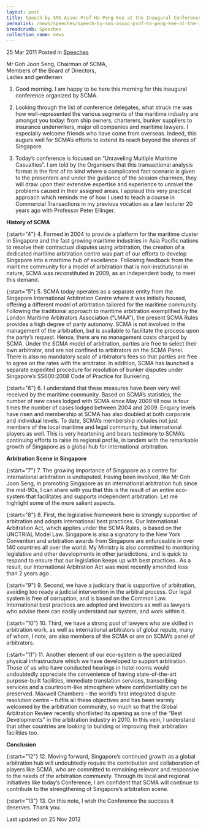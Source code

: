 ```yaml
---
layout: post
title: Speech by SMS Assoc Prof Ho Peng Kee at the Inaugural Conference of the Singapore Chamber of Maritime Arbitration
permalink: /news/speeches/speech-by-sms-assoc-prof-ho-peng-kee-at-the-inaugural-conference-of-the-singapore-chamber-of
breadcrumb: Speeches
collection_name: news
---
```


25 Mar 2011 Posted in [Speeches](/news/speeches)



Mr Goh Joon Seng, Chairman of SCMA,  
Members of the Board of Directors,  
Ladies and gentlemen  


1. Good morning. I am happy to be here this morning for this inaugural conference organized by SCMA.

2. Looking through the list of conference delegates, what struck me was how well-represented the various segments of the maritime industry are amongst you today: from ship owners, charterers, bunker suppliers to insurance underwriters, major oil companies and maritime lawyers. I especially welcome friends who have come from overseas. Indeed, this augurs well for SCMA’s efforts to extend its reach beyond the shores of Singapore.

3. Today’s conference is focused on “Unraveling Multiple Maritime Casualties”. I am told by the Organisers that this transactional analysis format is the first of its kind where a complicated fact scenario is given to the presenters and under the guidance of the session chairmen, they will draw upon their extensive expertise and experience to unravel the problems caused in their assigned areas. I applaud this very practical approach which reminds me of how I used to teach a course in Commercial Transactions in my previous vocation as a law lecturer 20 years ago with Professor Peter Ellinger.


**History of SCMA**

{:start="4"}
4. Formed in 2004 to provide a platform for the maritime cluster in Singapore and the fast growing maritime industries in Asia Pacific nations to resolve their contractual disputes using arbitration, the creation of a dedicated maritime arbitration centre was part of our efforts to develop Singapore into a maritime hub of excellence. Following feedback from the maritime community for a model of arbitration that is non-institutional in nature, SCMA was reconstituted in 2009, as an independent body, to meet this demand.

{:start="5"}
5. SCMA today operates as a separate entity from the Singapore International Arbitration Centre where it was initially housed, offering a different model of arbitration tailored for the maritime community. Following the traditional approach to maritime arbitration exemplified by the London Maritime Arbitrators Association (“LMAA”), the present SCMA Rules provides a high degree of party autonomy. SCMA is not involved in the management of the arbitration, but is available to facilitate the process upon the party’s request. Hence, there are no management costs charged by SCMA. Under the SCMA model of arbitration, parties are free to select their own arbitrator, and are not confined to arbitrators on the SCMA Panel. There is also no mandatory scale of arbitrator’s fees so that parties are free to agree on the rates with the arbitrator. In addition, SCMA has launched a separate expedited procedure for resolution of bunker disputes under Singapore’s SS600:2008 Code of Practice for Bunkering.

{:start="6"}
6. I understand that these measures have been very well received by the maritime community. Based on SCMA’s statistics, the number of new cases lodged with SCMA since May 2009 till now is four times the number of cases lodged between 2004 and 2009. Enquiry levels have risen and membership at SCMA has also doubled at both corporate and individual levels. To date, SCMA’s membership includes not just members of the local maritime and legal community, but international players as well. This is very heartening and bears testimony to SCMA’s continuing efforts to raise its regional profile, in tandem with the remarkable growth of Singapore as a global hub for international arbitration.


**Arbitration Scene in Singapore**

{:start="7"}
7. The growing importance of Singapore as a centre for international arbitration is undisputed. Having been involved, like Mr Goh Joon Seng, in promoting Singapore as an international arbitration hub since the mid-90s, I can share with you that this is the result of an entire eco-system that facilitates and supports independent arbitration. Let me highlight some of the more salient aspects.

{:start="8"}
8. First, the legislative framework here is strongly supportive of arbitration and adopts international best practices. Our International Arbitration Act, which applies under the SCMA Rules, is based on the UNCTRIAL Model Law. Singapore is also a signatory to the New York Convention and arbitration awards from Singapore are enforceable in over 140 countries all over the world. My Ministry is also committed to monitoring legislative and other developments in other jurisdictions, and is quick to respond to ensure that our legislation keeps up with best practices . As a result, our International Arbitration Act was most recently amended less than 2 years ago .

{:start="9"}
9. Second, we have a judiciary that is supportive of arbitration, avoiding too ready a judicial intervention in the arbitral process. Our legal system is free of corruption, and is based on the Common Law. International best practices are adopted and investors as well as lawyers who advise them can easily understand our system, and work within it.

{:start="10"}
10. Third, we have a strong pool of lawyers who are skilled in arbitration work, as well as international arbitrators of global repute, many of whom, I note, are also members of the SCMA or are on SCMA’s panel of arbitrators.

{:start="11"}
11. Another element of our eco-system is the specialized physical infrastructure which we have developed to support arbitration. Those of us who have conducted hearings in hotel rooms would undoubtedly appreciate the convenience of having state-of-the-art purpose-built facilities, immediate translation services, transcribing services and a courtroom-like atmosphere where confidentiality can be preserved. Maxwell Chambers – the world’s first integrated dispute resolution centre – fulfils all these objectives and has been warmly welcomed by the arbitration community, so much so that the Global Arbitration Review recently shortlisted its opening as one of the “Best Developments” in the arbitration industry in 2010. In this vein, I understand that other countries are looking to building or improving their arbitration facilities too.

**Conclusion**

{:start="12"}
12. Moving forward, Singapore’s continued growth as a global arbitration hub will undoubtedly require the contribution and collaboration of players like SCMA, who are committed to remaining relevant and responsive to the needs of the arbitration community. Through its local and regional initiatives like today’s Conference, I am confident that SCMA will continue to contribute to the strengthening of Singapore’s arbitration scene.

{:start="13"}
13. On this note, I wish the Conference the success it deserves. Thank you. 


<p class="right-side-updated">Last updated on 25 Nov 2012</p>


